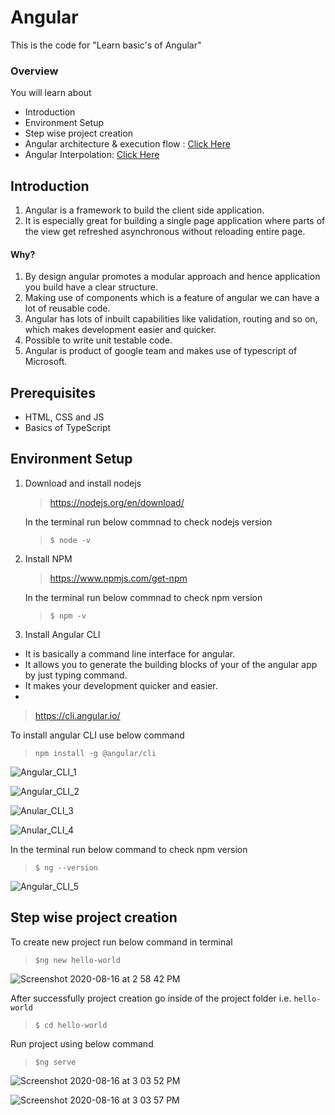 
# Angular
This is the code for "Learn basic's of Angular"


###  Overview

You will learn about

- Introduction
- Environment Setup
- Step wise project creation
- Angular architecture & execution flow : [Click Here](https://github.com/aherdipak/Angular/blob/master/Architecture_ExecutionFlow.md)
- Angular Interpolation: [Click Here](https://github.com/aherdipak/Angular/blob/master/AngularInterpolation.md)

## Introduction

1. Angular is a framework to build the client side application.
2. It is especially great for building a single page application where parts of the view get refreshed asynchronous without reloading entire page.

#### Why?

1. By design angular promotes a modular approach and hence application you build have a clear structure.
3. Making use of components which is a feature of angular we can have a lot of reusable code.
4. Angular has lots of inbuilt capabilities like validation, routing and so on, which makes development easier and quicker.  
5. Possible to write unit testable code.
6. Angular is product of google team and makes use of typescript of Microsoft.
 
## Prerequisites

- HTML, CSS and JS
- Basics of TypeScript

## Environment Setup

1) Download and install nodejs

   > https://nodejs.org/en/download/
  
   In the terminal run below commnad to check nodejs version
   > `$ node -v`
  
2) Install NPM

   > https://www.npmjs.com/get-npm
  
   In the terminal run below commnad to check npm version
   > `$ npm -v`

3) Install Angular CLI
  
  - It is basically a command line interface for angular.
  - It allows you to generate the building blocks of your of the angular app by just typing command.
  - It makes your development quicker and easier.
  - 
   
   
   > https://cli.angular.io/
  
   To install angular CLI use below command 
   > `npm install -g @angular/cli`
  
   
   ![Angular_CLI_1](https://user-images.githubusercontent.com/35020560/90414235-257ba880-e0cd-11ea-9169-09d98ad64299.png)


   ![Angular_CLI_2](https://user-images.githubusercontent.com/35020560/90414344-47752b00-e0cd-11ea-9fd9-4e2426e5583c.png)


   ![Anular_CLI_3](https://user-images.githubusercontent.com/35020560/90414415-64116300-e0cd-11ea-80bd-9e2595ad7c82.png)


   ![Anular_CLI_4](https://user-images.githubusercontent.com/35020560/90414504-7e4b4100-e0cd-11ea-86c7-267ca30f6684.png)

  
   
  
   In the terminal run below command to check npm version
   > `$ ng --version`


   ![Angular_CLI_5](https://user-images.githubusercontent.com/35020560/90414570-9622c500-e0cd-11ea-8916-ac7dd03935da.png)
   

## Step wise project creation
   
 To create new project run below command in terminal

  > `$ng new hello-world`
   
   ![Screenshot 2020-08-16 at 2 58 42 PM](https://user-images.githubusercontent.com/35020560/90415953-75f40580-e0cf-11ea-93d2-bd35c42d1ad2.png)


  After successfully project creation go inside of the project folder i.e. `hello-world`
 
  > `$ cd hello-world`
  
  Run project using below command
  
  > `$ng serve`
  
  ![Screenshot 2020-08-16 at 3 03 52 PM](https://user-images.githubusercontent.com/35020560/90417045-dd5e8500-e0d0-11ea-8e6e-7a9533df050d.png)


![Screenshot 2020-08-16 at 3 03 57 PM](https://user-images.githubusercontent.com/35020560/90527249-f4fc4300-e18e-11ea-8613-8a5e832409d3.png)

  








   
